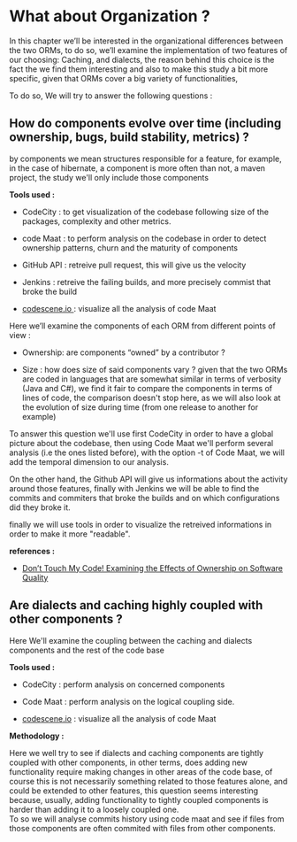 # What about Organization ?

In this chapter we’ll be interested in the organizational differences between the two ORMs, to do so, we’ll examine the implementation of two features of our choosing: Caching, and dialects, the reason behind this choice is the fact the we find them interesting and also to make this study a bit more specific, given that ORMs cover a big variety of functionalities,

To do so, We will try to answer the following questions :

## How do components evolve over time \(including ownership, bugs, build stability, metrics\) ?

by components we mean structures responsible for a feature, for example, in the case of hibernate, a component is more often than not, a maven project, the study we'll only include those components

**Tools used :**

* CodeCity : to get  visualization of the codebase following size of the packages, complexity and other metrics.

* code Maat : to perform analysis on the codebase in order to detect ownership patterns, churn and the maturity of components

* GitHub API : retreive pull request, this will give us the velocity

* Jenkins : retreive the failing builds, and more precisely commist that broke the build

* [codescene.io ](https://codescene.io): visualize all the analysis of code Maat

Here we’ll examine the components of each ORM from different points of view :

* Ownership: are components “owned” by a contributor ?

* Size : how does size of said components vary ? given that the two ORMs are coded in languages that are somewhat similar in terms of verbosity \(Java and C\#\), we find it fair to compare the components in terms of lines of code, the comparison doesn't stop here, as we will also look at the evolution of size during time \(from one release to another for example\)

To answer this question we'll use first CodeCity in order to have a global picture about the codebase, then using Code Maat we'll perform several analysis \(i.e the ones listed before\), with the option -t of Code Maat, we will add the temporal dimension to our analysis.

On the other hand, the Github API will give us informations about the activity around those features, finally with Jenkins we will be able to find the commits and commiters that broke the builds and on which configurations did they broke it.

finally we will use tools in order to visualize the retreived informations in order to make it more "readable".



**references :**

* [Don’t Touch My Code! Examining the Effects of Ownership on Software Quality](http://research.cs.queensu.ca/home/ahmed/home/teaching/CISC880/F11/papers/DontTouchMyCode_FSE2011.pdf)

## Are dialects and caching highly coupled with other components  ?

Here We'll examine the coupling between the caching and dialects components and the rest of the code base

**Tools used :**

* CodeCity : perform analysis on concerned components

* Code Maat : perform analysis on the logical coupling side.

* [codescene.io](https://codescene.io) : visualize all the analysis of code Maat

**Methodology :**

Here we well try to see if dialects and caching components are tightly coupled with other components, in other terms, does adding new functionality require making changes in other areas of the code base, of course this is not necessarily something related to those features alone, and could be extended to other features, this question seems interesting because, usually, adding functionality to tightly coupled components is harder than adding it to a loosely coupled one.  
 To so we will analyse commits history using code maat and see if files from those components are often commited with files from other components.

